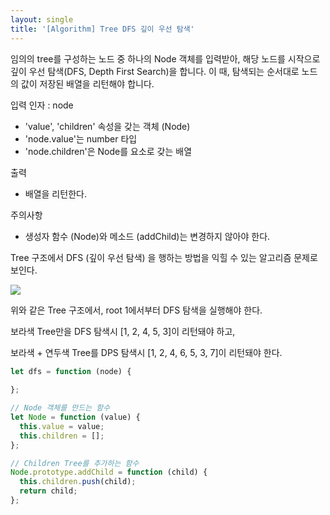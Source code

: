 ```yaml
---
layout: single
title: '[Algorithm] Tree DFS 깊이 우선 탐색'
---
```


임의의 tree를 구성하는 노드 중 하나의 Node 객체를 입력받아, 해당 노드를 시작으로 
깊이 우선 탐색(DFS, Depth First Search)을 합니다. 
이 때, 탐색되는 순서대로 노드의 값이 저장된 배열을 리턴해야 합니다.

입력
인자 : node
- 'value', 'children' 속성을 갖는 객체 (Node)
- 'node.value'는 number 타입
- 'node.children'은 Node를 요소로 갖는 배열

출력
- 배열을 리턴한다.

주의사항
- 생성자 함수 (Node)와 메소드 (addChild)는 변경하지 않아야 한다.

Tree 구조에서 DFS (깊이 우선 탐색) 을 행하는 방법을 익힐 수 있는 알고리즘 문제로 보인다.

![](https://images.velog.io/images/skagns211/post/041b20c1-60b3-4967-9d44-7bfad12df738/%E1%84%89%E1%85%B3%E1%84%8F%E1%85%B3%E1%84%85%E1%85%B5%E1%86%AB%E1%84%89%E1%85%A3%E1%86%BA%202021-09-05%2021.02.49.png)

위와 같은 Tree 구조에서, root 1에서부터 DFS 탐색을 실행해야 한다.

보라색 Tree만을 DFS 탐색시 [1, 2, 4, 5, 3]이 리턴돼야 하고,

보라색 + 연두색 Tree를 DPS 탐색시 [1, 2, 4, 6, 5, 3, 7]이 리턴돼야 한다.

```jsx
let dfs = function (node) {
  
};

// Node 객체를 만드는 함수
let Node = function (value) {
  this.value = value;
  this.children = [];
};

// Children Tree를 추가하는 함수
Node.prototype.addChild = function (child) {
  this.children.push(child);
  return child;
}; 
```